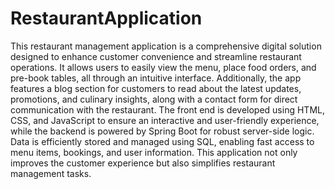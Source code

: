 # RestaurantApplication
This restaurant management application is a comprehensive digital solution designed to enhance customer convenience and streamline restaurant operations. It allows users to easily view the menu, place food orders, and pre-book tables, all through an intuitive interface. Additionally, the app features a blog section for customers to read about the latest updates, promotions, and culinary insights, along with a contact form for direct communication with the restaurant. The front end is developed using HTML, CSS, and JavaScript to ensure an interactive and user-friendly experience, while the backend is powered by Spring Boot for robust server-side logic. Data is efficiently stored and managed using SQL, enabling fast access to menu items, bookings, and user information. This application not only improves the customer experience but also simplifies restaurant management tasks.
